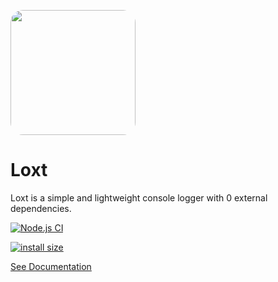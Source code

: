 <img 
	src="https://cdn.discordapp.com/attachments/968151394488057916/988146558560260196/Loxt.png" height="200" 
	width="200" 
	style="border-radius: 10%" 
/>

# Loxt

Loxt is a simple and lightweight console logger with 0 external dependencies.

[![Node.js CI](https://github.com/AngelNext/loxt/actions/workflows/npm-publish.yml/badge.svg)](https://github.com/AngelNext/loxt/actions/workflows/npm-publish.yml)


[![install size](https://packagephobia.com/badge?p=loxt)](https://packagephobia.com/result?p=loxt)

[See Documentation](https://angelnext.gitbook.io/loxt/)